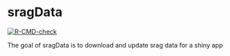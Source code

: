 
# sragData

<!-- badges: start -->
[![R-CMD-check](https://github.com/jtrecenti/sragData/workflows/update-data/badge.svg)](https://github.com/jtrecenti/sragData/actions)
<!-- badges: end -->

The goal of sragData is to download and update srag data for a shiny app
